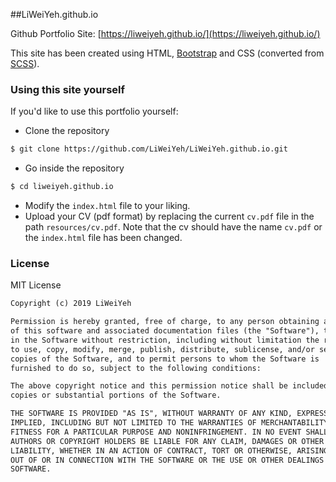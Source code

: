 ##LiWeiYeh.github.io

Github Portfolio Site: [https://liweiyeh.github.io/](https://liweiyeh.github.io/)

This site has been created using HTML, [Bootstrap](https://getbootstrap.com/) and CSS (converted from [SCSS](https://sass-lang.com/)).



### Using this site yourself

If you'd like to use this portfolio yourself:

- Clone the repository
```markdown
$ git clone https://github.com/LiWeiYeh/LiWeiYeh.github.io.git
```
- Go inside the repository
```markdown
$ cd liweiyeh.github.io
```
- Modify the `index.html` file to your liking.
- Upload your CV (pdf format) by replacing the current `cv.pdf` file in the path `resources/cv.pdf`. Note that the cv should have the name `cv.pdf` or the `index.html` file has been changed.




### License

MIT License

```markdown
Copyright (c) 2019 LiWeiYeh

Permission is hereby granted, free of charge, to any person obtaining a copy
of this software and associated documentation files (the "Software"), to deal
in the Software without restriction, including without limitation the rights
to use, copy, modify, merge, publish, distribute, sublicense, and/or sell
copies of the Software, and to permit persons to whom the Software is
furnished to do so, subject to the following conditions:

The above copyright notice and this permission notice shall be included in all
copies or substantial portions of the Software.

THE SOFTWARE IS PROVIDED "AS IS", WITHOUT WARRANTY OF ANY KIND, EXPRESS OR
IMPLIED, INCLUDING BUT NOT LIMITED TO THE WARRANTIES OF MERCHANTABILITY,
FITNESS FOR A PARTICULAR PURPOSE AND NONINFRINGEMENT. IN NO EVENT SHALL THE
AUTHORS OR COPYRIGHT HOLDERS BE LIABLE FOR ANY CLAIM, DAMAGES OR OTHER
LIABILITY, WHETHER IN AN ACTION OF CONTRACT, TORT OR OTHERWISE, ARISING FROM,
OUT OF OR IN CONNECTION WITH THE SOFTWARE OR THE USE OR OTHER DEALINGS IN THE
SOFTWARE.
```